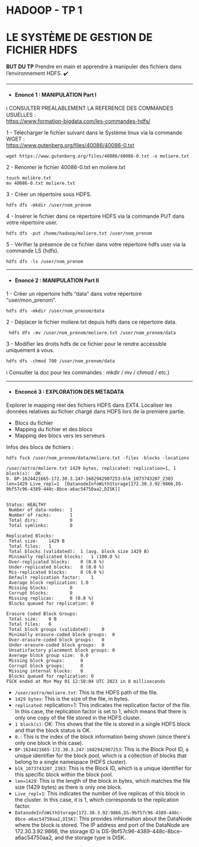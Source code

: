 # HADOOP - TP 1
# LE SYSTÈME DE GESTION DE FICHIER HDFS


**BUT DU TP**
Prendre en main et apprendre à manipuler des fichiers dans l’environnement HDFS. :heavy_check_mark: 

---
- #### Enoncé 1 : MANIPULATION Part I

:information_source: CONSULTER PREALABLEMENT LA REFERENCE DES COMMANDES USUELLES :<br/>
https://www.formation-bigdata.com/les-commandes-hdfs/

1 - Télécharger le fichier suivant dans le Système linux via la commande WGET :<br/>
https://www.gutenberg.org/files/40086/40086-0.txt
```console
wget https://www.gutenberg.org/files/40086/40086-0.txt -o moliere.txt
```
2 - Renomer le fichier 40086-0.txt en moliere.txt
```console
touch molière.txt
mv 40086-0.txt moliere.txt
```

3 - Créer un répertoire sous HDFS.

```console
hdfs dfs -mkdir /user/nom_prénom
```

4 - Insérer le fichier dans ce répertoire HDFS via la commande PUT dans votre répertoire user.

```console
hdfs dfs -put /home/hadoop/moliere.txt /user/nom_prenom
```

5 - Vérifier la présence de ce fichier dans votre répertoire hdfs user via la commande LS (hdfs).

```console
hdfs dfs -ls /user/nom_prenom
```

---
- #### Enoncé 2 : MANIPULATION Part II

1 - Créer un répertoire hdfs “data” dans votre répertoire “user/mon_prenom”.
```console
hdfs dfs -mkdir /user/nom_prenom/data
```

2 - Déplacer le fichier moliere.txt depuis hdfs dans ce répertoire data.
```console
 hdfs dfs -mv /user/nom_prenom/moliere.txt /user/nom_prenom/data
```

3 - Modifier les droits hdfs de ce fichier pour le rendre accessible uniquement à vous.
```console
hdfs dfs -chmod 700 /user/nom_prenom/data
 ```

:information_source: Consulter la doc pour les commandes :  mkdir / mv / chmod / etc.)

---
- #### Enconcé 3 : EXPLORATION DES METADATA
Explorer le mapping réel des fichiers HDFS dans EXT4.
Localiser les données relatives au fichier chargé dans HDFS lors de la première partie.
* Blocs du fichier
* Mapping du fichier et des blocs
* Mapping des blocs vers les serveurs

Infos des blocs de fichiers :
```console  
hdfs fsck /user/nom_prenom/data/moliere.txt -files -blocks -locations 
```  

```console  
/user/astro/moliere.txt 1429 bytes, replicated: replication=1, 1 block(s):  OK
0. BP-1624421665-172.30.3.247-1682942907253:blk_1073743207_2383 len=1429 Live_repl=1  [DatanodeInfoWithStorage[172.30.3.92:9866,DS-9bf57c96-4389-448c-8bce-a6ac54750aa2,DISK]]


Status: HEALTHY
 Number of data-nodes:	1
 Number of racks:		1
 Total dirs:			0
 Total symlinks:		0

Replicated Blocks:
 Total size:	1429 B
 Total files:	1
 Total blocks (validated):	1 (avg. block size 1429 B)
 Minimally replicated blocks:	1 (100.0 %)
 Over-replicated blocks:	0 (0.0 %)
 Under-replicated blocks:	0 (0.0 %)
 Mis-replicated blocks:		0 (0.0 %)
 Default replication factor:	1
 Average block replication:	1.0
 Missing blocks:		0
 Corrupt blocks:		0
 Missing replicas:		0 (0.0 %)
 Blocks queued for replication:	0

Erasure Coded Block Groups:
 Total size:	0 B
 Total files:	0
 Total block groups (validated):	0
 Minimally erasure-coded block groups:	0
 Over-erasure-coded block groups:	0
 Under-erasure-coded block groups:	0
 Unsatisfactory placement block groups:	0
 Average block group size:	0.0
 Missing block groups:		0
 Corrupt block groups:		0
 Missing internal blocks:	0
 Blocks queued for replication:	0
FSCK ended at Mon May 01 12:50:04 UTC 2023 in 8 milliseconds
```  

-	`/user/astro/moliere.txt`: This is the HDFS path of the file.
-	`1429 bytes`: This is the size of the file, in bytes.
-	`replicated`: replication=1: This indicates the replication factor of the file. In this case, the replication factor is set to 1, which means that there is only one copy of the file stored in the HDFS cluster.
-	`1 block(s)`: OK: This shows that the file is stored in a single HDFS block and that the block status is OK.
-	`0.`: This is the index of the block information being shown (since there's only one block in this case).
-	`BP-1624421665-172.30.3.247-1682942907253`: This is the Block Pool ID, a unique identifier for the block pool, which is a collection of blocks that belong to a single namespace (HDFS cluster).
-	`blk_1073743207_2383`: This is the Block ID, which is a unique identifier for this specific block within the block pool.
-	`len=1429`: This is the length of the block in bytes, which matches the file size (1429 bytes) as there is only one block.
-	`Live_repl=1`: This indicates the number of live replicas of this block in the cluster. In this case, it is 1, which corresponds to the replication factor.
-	`DatanodeInfoWithStorage[172.30.3.92:9866,DS-9bf57c96-4389-448c-8bce-a6ac54750aa2,DISK]`: This provides information about the DataNode where the block is stored. The IP address and port of the DataNode are 172.30.3.92:9866, the storage ID is DS-9bf57c96-4389-448c-8bce-a6ac54750aa2, and the storage type is DISK.


